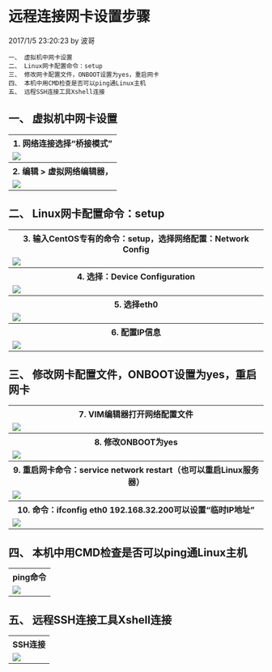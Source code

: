 <!DOCTYPE html>
<html>
<head>
<title>远程连接网卡设置步骤</title>
<meta http-equiv="Content-Type" content="text/html; charset=utf-8" />
<style type="text/css">
/* GitHub stylesheet for MarkdownPad (http://markdownpad.com) */
/* Author: Nicolas Hery - http://nicolashery.com */
/* Version: b13fe65ca28d2e568c6ed5d7f06581183df8f2ff */
/* Source: https://github.com/nicolahery/markdownpad-github */

/* RESET
=============================================================================*/

html, body, div, span, applet, object, iframe, h1, h2, h3, h4, h5, h6, p, blockquote, pre, a, abbr, acronym, address, big, cite, code, del, dfn, em, img, ins, kbd, q, s, samp, small, strike, strong, sub, sup, tt, var, b, u, i, center, dl, dt, dd, ol, ul, li, fieldset, form, label, legend, table, caption, tbody, tfoot, thead, tr, th, td, article, aside, canvas, details, embed, figure, figcaption, footer, header, hgroup, menu, nav, output, ruby, section, summary, time, mark, audio, video {
  margin: 0;
  padding: 0;
  border: 0;
}

/* BODY
=============================================================================*/

body {
  font-family: "Microsoft Yahei", Helvetica, arial, freesans, clean, sans-serif;
  font-size: 14px;
  line-height: 1.8;
  color: #333;
  background-color: #fff;
  padding: 20px;
  max-width: 960px;
  margin: 0 auto;
}

body>*:first-child {
  margin-top: 0 !important;
}

body>*:last-child {
  margin-bottom: 0 !important;
}

/* BLOCKS
=============================================================================*/

p, blockquote, ul, ol, dl, table, pre {
  margin: 15px 0;
}

/* HEADERS
=============================================================================*/

h1, h2, h3, h4, h5, h6 {
  margin: 20px 0 10px;
  padding: 0;
  font-weight: bold;
  -webkit-font-smoothing: antialiased;
}

h1 tt, h1 code, h2 tt, h2 code, h3 tt, h3 code, h4 tt, h4 code, h5 tt, h5 code, h6 tt, h6 code {
  font-size: inherit;
}

h1 {
  font-size: 28px;
  color: #000;
}

h2 {
  font-size: 24px;
  border-bottom: 1px solid #ccc;
  color: #000;
}

h3 {
  font-size: 18px;
}

h4 {
  font-size: 16px;
}

h5 {
  font-size: 14px;
}

h6 {
  color: #777;
  font-size: 14px;
}

.red{
  color: red;
  font-weight:bold;
}

body>h2:first-child, body>h1:first-child, body>h1:first-child+h2, body>h3:first-child, body>h4:first-child, body>h5:first-child, body>h6:first-child {
  margin-top: 0;
  padding-top: 0;
}

a:first-child h1, a:first-child h2, a:first-child h3, a:first-child h4, a:first-child h5, a:first-child h6 {
  margin-top: 0;
  padding-top: 0;
}

h1+p, h2+p, h3+p, h4+p, h5+p, h6+p {
  margin-top: 10px;
}

/* LINKS
=============================================================================*/

a {
  color: #4183C4;
  text-decoration: none;
}

a:hover {
  text-decoration: underline;
}

/* LISTS
=============================================================================*/

ul, ol {
  padding-left: 30px;
}

ul li > :first-child, 
ol li > :first-child, 
ul li ul:first-of-type, 
ol li ol:first-of-type, 
ul li ol:first-of-type, 
ol li ul:first-of-type {
  margin-top: 0px;
}

ul ul, ul ol, ol ol, ol ul {
  margin-bottom: 0;
}

dl {
  padding: 0;
}

td.center{
  text-align:center;
}

dl dt {
  font-size: 14px;
  font-weight: bold;
  font-style: italic;
  padding: 0;
  margin: 15px 0 5px;
}

dl dt:first-child {
  padding: 0;
}

dl dt>:first-child {
  margin-top: 0px;
}

dl dt>:last-child {
  margin-bottom: 0px;
}

dl dd {
  margin: 0 0 15px;
  padding: 0 15px;
}

dl dd>:first-child {
  margin-top: 0px;
}

dl dd>:last-child {
  margin-bottom: 0px;
}

/* CODE
=============================================================================*/

pre, code, tt {
  font-size: 14px;
  font-family: Consolas, "Liberation Mono", Courier, monospace, "微软雅黑";
}

code, tt {
  margin: 0 0px;
  padding: 0px 0px;
  white-space: nowrap;
  border: 1px solid #eaeaea;
  background-color: #f8f8f8;
  border-radius: 3px;
}

pre>code {
  margin: 0;
  padding: 0;
  white-space: pre;
  border: none;
  background: transparent;
}

pre {
  background-color: #f8f8f8;
  border: 1px solid #ccc;
  font-size: 13px;
  line-height: 19px;
  overflow: auto;
  padding: 6px 10px;
  border-radius: 3px;
}

pre code, pre tt {
  background-color: transparent;
  border: none;
}

kbd {
    -moz-border-bottom-colors: none;
    -moz-border-left-colors: none;
    -moz-border-right-colors: none;
    -moz-border-top-colors: none;
    background-color: #DDDDDD;
    background-image: linear-gradient(#F1F1F1, #DDDDDD);
    background-repeat: repeat-x;
    border-color: #DDDDDD #CCCCCC #CCCCCC #DDDDDD;
    border-image: none;
    border-radius: 2px 2px 2px 2px;
    border-style: solid;
    border-width: 1px;
    font-family: "Helvetica Neue",Helvetica,Arial,sans-serif;
    line-height: 10px;
    padding: 1px 4px;
}

/* QUOTES
=============================================================================*/

blockquote {
  border-left: 4px solid #DDD;
  padding: 0 15px;
  color: #777;
}

blockquote>:first-child {
  margin-top: 0px;
}

blockquote>:last-child {
  margin-bottom: 0px;
}

/* HORIZONTAL RULES
=============================================================================*/

hr {
  clear: both;
  margin: 15px 0;
  height: 0px;
  overflow: hidden;
  border: none;
  background: transparent;
  border-bottom: 4px solid #ddd;
  padding: 0;
}

/* TABLES
=============================================================================*/

table th {
  font-weight: bold;
  background-color: #eee
}

table th, table td {
  border: 1px solid #ccc;
  padding: 6px 13px;
}

table tr {
  border-top: 1px solid #ccc;
  background-color: #fff;
}

/* IMAGES
=============================================================================*/

img {
  max-width: 100%
}
</style>
</head>
<body>
<h1>远程连接网卡设置步骤</h1>
<p>2017/1/5 23:20:23 by 波哥</p>
<pre><code>一、 虚拟机中网卡设置
二、 Linux网卡配置命令：setup
三、 修改网卡配置文件，ONBOOT设置为yes，重启网卡
四、 本机中用CMD检查是否可以ping通Linux主机
五、 远程SSH连接工具Xshell连接
</code></pre>

<h2>一、 虚拟机中网卡设置</h2>
<table width="100%">
	<tr>
		<th>1. 网络连接选择“桥接模式”</th>
	</tr>
	<tr>
		<td class="center"><img src="./img/shell/06.png" /></td>
	</tr>
	<tr>
		<th>2. 编辑 > 虚拟网络编辑器，</th>
	</tr>
	<tr>
		<td class="center"><img src="./img/shell/07.png" /></td>
	</tr>
</table>
<h2>二、 Linux网卡配置命令：setup</h2>
<table width="100%">
	<tr>
		<th>3. 输入CentOS专有的命令：setup，选择网络配置：Network Config</th>
	</tr>
	<tr>
		<td class="center"><img src="./img/shell/08.png" /></td>
	</tr>
	<tr>
		<th>4. 选择：Device Configuration</th>
	</tr>
	<tr>
		<td class="center"><img src="./img/shell/01.png" /></td>
	</tr>
	<tr>
		<th>5. 选择eth0</th>
	</tr>
	<tr>
		<td class="center"><img src="./img/shell/02.png" /></td>
	</tr>
	<tr>
		<th>6. 配置IP信息</th>
	</tr>
	<tr>
		<td class="center"><img src="./img/shell/03.png" /></td>
	</tr>
</table>
<h2>三、 修改网卡配置文件，ONBOOT设置为yes，重启网卡</h2>
<table width="100%">
	<tr>
		<th>7. VIM编辑器打开网络配置文件</th>
	</tr>
	<tr>
		<td class="center"><img src="./img/shell/09.png" /></td>
	</tr>
	<tr>
		<th>8. 修改ONBOOT为yes</th>
	</tr>
	<tr>
		<td class="center"><img src="./img/shell/10.png" /></td>
	</tr>
	<tr>
		<th class="red">9. 重启网卡命令：service network restart（也可以重启Linux服务器）</th>
	</tr>
	<tr>
		<td class="center"><img src="./img/shell/04.png" /></td>
	</tr>
	<tr>
		<th>10. 命令：ifconfig eth0 192.168.32.200可以设置“临时IP地址”</th>
	</tr>
	<tr>
		<td class="center"><img src="./img/shell/05.png" /></td>
	</tr>
</table>
<h2>四、 本机中用CMD检查是否可以ping通Linux主机</h2>
<table width="100%">
	<tr>
		<th>ping命令</th>
	</tr>
	<tr>
		<td class="center"><img src="./img/shell/11.png" /></td>
	</tr>
</table>
<h2>五、 远程SSH连接工具Xshell连接</h2>
<table width="100%">
	<tr>
		<th>SSH连接</th>
	</tr>
	<tr>
		<td class="center"><img src="./img/shell/12.png" /></td>
	</tr>
</table>
</body>
</html>
<!-- This document was created with MarkdownPad, the Markdown editor for Windows (http://markdownpad.com) -->
